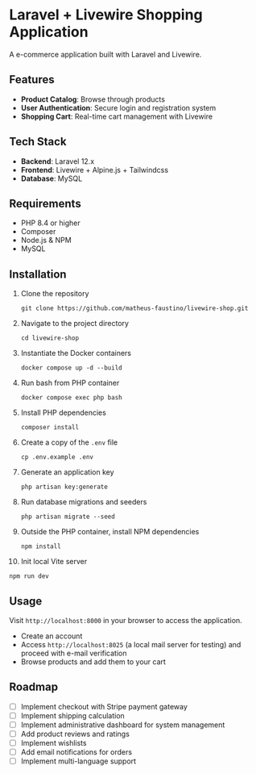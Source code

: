 # Laravel + Livewire Shopping Application

A e-commerce application built with Laravel and Livewire.

## Features

- **Product Catalog**: Browse through products
- **User Authentication**: Secure login and registration system
- **Shopping Cart**: Real-time cart management with Livewire

## Tech Stack

- **Backend**: Laravel 12.x
- **Frontend**: Livewire + Alpine.js + Tailwindcss
- **Database**: MySQL

## Requirements

- PHP 8.4 or higher
- Composer
- Node.js & NPM
- MySQL

## Installation

1. Clone the repository
   ```
   git clone https://github.com/matheus-faustino/livewire-shop.git
   ```

2. Navigate to the project directory
   ```
   cd livewire-shop
   ```

3. Instantiate the Docker containers
    ```
    docker compose up -d --build
    ```
4. Run bash from PHP container
    ```
    docker compose exec php bash
    ```

5. Install PHP dependencies
   ```
   composer install
   ```

6. Create a copy of the `.env` file
   ```
   cp .env.example .env
   ```

7. Generate an application key
   ```
   php artisan key:generate
   ```

8. Run database migrations and seeders
   ```
   php artisan migrate --seed
   ```

9. Outside the PHP container, install NPM dependencies
   ```
   npm install
   ```

10. Init local Vite server
   ```
   npm run dev
   ```

## Usage

Visit `http://localhost:8000` in your browser to access the application.

- Create an account
- Access `http://localhost:8025` (a local mail server for testing) and proceed with e-mail verification
- Browse products and add them to your cart

## Roadmap

- [ ] Implement checkout with Stripe payment gateway
- [ ] Implement shipping calculation
- [ ] Implement administrative dashboard for system management
- [ ] Add product reviews and ratings
- [ ] Implement wishlists
- [ ] Add email notifications for orders
- [ ] Implement multi-language support
